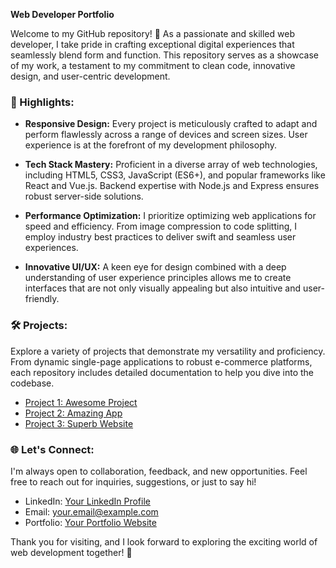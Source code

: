 **Web Developer Portfolio**

Welcome to my GitHub repository! 👋 As a passionate and skilled web developer, I take pride in crafting exceptional digital experiences that seamlessly blend form and function. This repository serves as a showcase of my work, a testament to my commitment to clean code, innovative design, and user-centric development.

### 🚀 Highlights:

- **Responsive Design:** Every project is meticulously crafted to adapt and perform flawlessly across a range of devices and screen sizes. User experience is at the forefront of my development philosophy.

- **Tech Stack Mastery:** Proficient in a diverse array of web technologies, including HTML5, CSS3, JavaScript (ES6+), and popular frameworks like React and Vue.js. Backend expertise with Node.js and Express ensures robust server-side solutions.

- **Performance Optimization:** I prioritize optimizing web applications for speed and efficiency. From image compression to code splitting, I employ industry best practices to deliver swift and seamless user experiences.

- **Innovative UI/UX:** A keen eye for design combined with a deep understanding of user experience principles allows me to create interfaces that are not only visually appealing but also intuitive and user-friendly.

### 🛠️ Projects:

Explore a variety of projects that demonstrate my versatility and proficiency. From dynamic single-page applications to robust e-commerce platforms, each repository includes detailed documentation to help you dive into the codebase.

- [Project 1: Awesome Project](link-to-project-1)
- [Project 2: Amazing App](link-to-project-2)
- [Project 3: Superb Website](link-to-project-3)

### 🌐 Let's Connect:

I'm always open to collaboration, feedback, and new opportunities. Feel free to reach out for inquiries, suggestions, or just to say hi!

- LinkedIn: [Your LinkedIn Profile](link-to-linkedin)
- Email: your.email@example.com
- Portfolio: [Your Portfolio Website](link-to-portfolio)

Thank you for visiting, and I look forward to exploring the exciting world of web development together! 🌟
